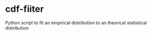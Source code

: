 # cdf-fiiter
Python script to fit an empirical distribution to an theorical statistical distribution
